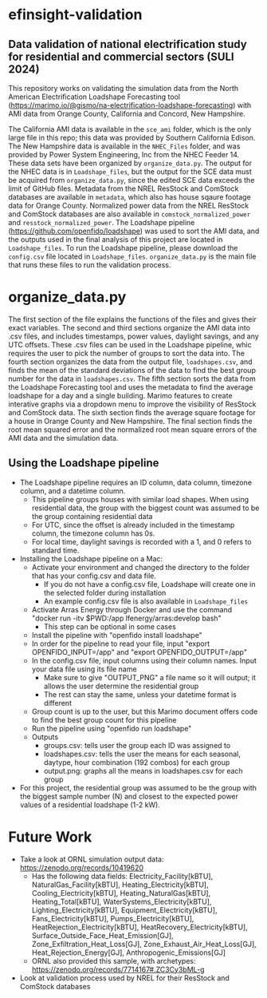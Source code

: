 # efinsight-validation
## Data validation of national electrification study for residential and commercial sectors (SULI 2024)

This repository works on validating the simulation data from the North American Electrification Loadshape Forecasting tool (https://marimo.io/@gismo/na-electrification-loadshape-forecasting) with AMI data from Orange County, California and Concord, New Hampshire.

The California AMI data is available in the `sce_ami` folder, which is the only large file in this repo; this data was provided by Southern California Edison. The New Hampshire data is available in the `NHEC_Files` folder, and was provided by Power System Engineering, Inc from the NHEC Feeder 14. These data sets have been organized by `organize_data.py`. The output for the NHEC data is in `Loadshape_files`, but the output for the SCE data must be acquired from `organize_data.py`, since the edited SCE data exceeds the limit of GitHub files. Metadata from the NREL ResStock and ComStock databases are available in `metadata`, which also has house sqaure footage data for Orange County. Normalized power data from the NREL ResStock and ComStock databases are also available in `comstock_normalized_power` and `resstock_normalized_power`. The Loadshape pipeline (https://github.com/openfido/loadshape) was used to sort the AMI data, and the outputs used in the final analysis of this project are located in `Loadshape_files`. To run the Loadshape pipeline, please download the `config.csv` file located in `Loadshape_files`. `organize_data.py` is the main file that runs these files to run the validation process.

# organize_data.py

The first section of the file explains the functions of the files and gives their exact variables. The second and third sections organize the AMI data into .csv files, and includes timestamps, power values, daylight savings, and any UTC offsets. These .csv files can be used in the Loadshape pipeline, whic requires the user to pick the number of groups to sort the data into. The fourth section organizes the data from the output file, `loadshapes.csv`, and finds the mean of the standard deviations of the data to find the best group number for the data in `loadshapes.csv`. The fifth section sorts the data from the Loadshape Forecasting tool and uses the metadata to find the average loadshape for a day and a single building. Marimo features to create interative graphs via a dropdown menu to improve the visibility of ResStock and ComStock data. The sixth section finds the average square footage for a house in Orange County and New Hampshire. The final section finds the root mean squared error and the normalized root mean square errors of the AMI data and the simulation data.

## Using the Loadshape pipeline

- The Loadshape pipeline requires an ID column, data column, timezone column, and a datetime column.
    - This pipeline groups houses with similar load shapes. When using residential data, the group with the biggest count was assumed to be the group containing residential data
    - For UTC, since the offset is already included in the timestamp column, the timezone column has 0s.
    - For local time, daylight savings is recorded with a 1, and 0 refers to standard time.
- Installing the Loadshape pipeline on a Mac:
    - Activate your environment and changed the directory to the folder that has your config.csv and data file.
        - If you do not have a config.csv file, Loadshape will create one in the selected folder during installation
        - An example config.csv file is also available in `Loadshape_files`
    - Activate Arras Energy through Docker and use the command "docker run -itv $PWD:/app lfenergy/arras:develop bash"
        - This step can be optional in some cases
    - Install the pipeline with "openfido install loadshape"
    - In order for the pipeline to read your file, input "export OPENFIDO_INPUT=/app" and "export OPENFIDO_OUTPUT=/app"
    - In the config.csv file, input columns using their column names. Input your data file using its file name
        - Make sure to give "OUTPUT_PNG" a file name so it will output; it allows the user determine the residential group
        - The rest can stay the same, unless your datetime format is different
    - Group count is up to the user, but this Marimo document offers code to find the best group count for this pipeline
    - Run the pipeline using "openfido run loadshape"
    - Outputs
        - groups.csv: tells user the group each ID was assigned to
        - loadshapes.csv: tells the user the means for each seasonal, daytype, hour combination (192 combos) for each group
        - output.png: graphs all the means in loadshapes.csv for each group
 - For this project, the residential group was assumed to be the group with the biggest sample number (N) and closest to the expected power values of a residential loadshape (1-2 kW).

# Future Work
- Take a look at ORNL simulation output data: https://zenodo.org/records/10419620
   - Has the following data fields: Electricity_Facility[kBTU], NaturalGas_Facility[kBTU], Heating_Electricity[kBTU], Cooling_Electricity[kBTU], Heating_NaturalGas[kBTU], Heating_Total[kBTU], WaterSystems_Electricity[kBTU], Lighting_Electricity[kBTU], Equipment_Electricity[kBTU], Fans_Electricity[kBTU], Pumps_Electricity[kBTU], HeatRejection_Electricity[kBTU], HeatRecovery_Electricity[kBTU], Surface_Outside_Face_Heat_Emission[GJ], Zone_Exfiltration_Heat_Loss[GJ], Zone_Exhaust_Air_Heat_Loss[GJ], Heat_Rejection_Energy[GJ], Anthropogenic_Emissions[GJ]
   - ORNL also provided this sample, with archetypes: https://zenodo.org/records/7714167#.ZC3Cy3bML-g
- Look at validation process used by NREL for their ResStock and ComStock databases
